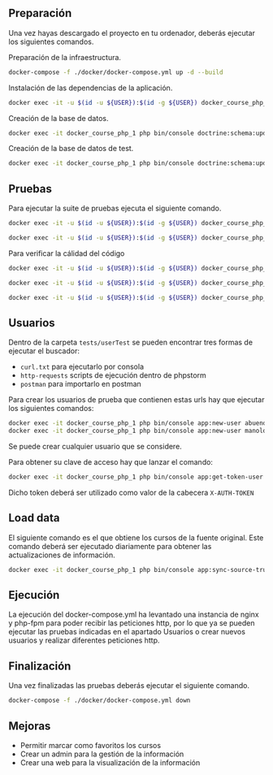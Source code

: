
## Preparación

Una vez hayas descargado el proyecto en tu ordenador, deberás ejecutar los siguientes comandos.

Preparación de la infraestructura.

```bash
docker-compose -f ./docker/docker-compose.yml up -d --build
```

Instalación de las dependencias de la aplicación.

```bash
docker exec -it -u $(id -u ${USER}):$(id -g ${USER}) docker_course_php_1 php /var/www/composer.phar install
```

Creación de la base de datos.

```bash
docker exec -it docker_course_php_1 php bin/console doctrine:schema:update --force
```

Creación de la base de datos de test.

```bash
docker exec -it docker_course_php_1 php bin/console doctrine:schema:update --force --env=test
```

## Pruebas

Para ejecutar la suite de pruebas ejecuta el siguiente comando.

```bash
docker exec -it -u $(id -u ${USER}):$(id -g ${USER}) docker_course_php_1 php /var/www/composer.phar run-unit-tests
```

```bash
docker exec -it -u $(id -u ${USER}):$(id -g ${USER}) docker_course_php_1 php /var/www/composer.phar run-acceptance-tests
```

Para verificar la cálidad del código

```bash
docker exec -it -u $(id -u ${USER}):$(id -g ${USER}) docker_course_php_1 php /var/www/composer.phar check-style
```

```bash
docker exec -it -u $(id -u ${USER}):$(id -g ${USER}) docker_course_php_1 php /var/www/composer.phar check-style
```

```bash
docker exec -it -u $(id -u ${USER}):$(id -g ${USER}) docker_course_php_1 php /var/www/composer.phar check-style
```

## Usuarios

Dentro de la carpeta `tests/userTest` se pueden encontrar tres formas de ejecutar el buscador: 

- `curl.txt` para ejecutarlo por consola
- `http-requests` scripts de ejecución dentro de phpstorm
- `postman` para importarlo en postman

Para crear los usuarios de prueba que contienen estas urls hay que ejecutar los siguientes comandos:

```bash
docker exec -it docker_course_php_1 php bin/console app:new-user abuenosvinos
docker exec -it docker_course_php_1 php bin/console app:new-user manolo
```

Se puede crear cualquier usuario que se considere.

Para obtener su clave de acceso hay que lanzar el comando:

```bash
docker exec -it docker_course_php_1 php bin/console app:get-token-user abuenosvinos
```

Dicho token deberá ser utilizado como valor de la cabecera `X-AUTH-TOKEN`

## Load data

El siguiente comando es el que obtiene los cursos de la fuente original. Este comando deberá ser ejecutado diariamente para obtener las actualizaciones de información.

```bash
docker exec -it docker_course_php_1 php bin/console app:sync-source-truth
```

## Ejecución

La ejecución del docker-compose.yml ha levantado una instancia de nginx y php-fpm para poder recibir las peticiones http, por lo que ya se pueden ejecutar las pruebas indicadas en el apartado Usuarios o crear nuevos usuarios y realizar diferentes peticiones http.

## Finalización

Una vez finalizadas las pruebas deberás ejecutar el siguiente comando.

```bash
docker-compose -f ./docker/docker-compose.yml down
```

## Mejoras

- Permitir marcar como favoritos los cursos
- Crear un admin para la gestión de la información
- Crear una web para la visualización de la información
